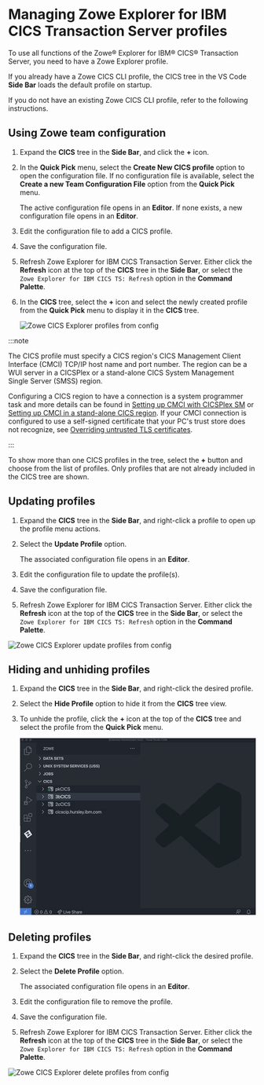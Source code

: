 # Managing Zowe Explorer for IBM CICS Transaction Server profiles

To use all functions of the Zowe® Explorer for IBM® CICS® Transaction Server, you need to have a Zowe Explorer profile.

If you already have a Zowe CICS CLI profile, the CICS tree in the VS Code **Side Bar** loads the default profile on startup.  

If you do not have an existing Zowe CICS CLI profile, refer to the following instructions.

## Using Zowe team configuration

1. Expand the **CICS** tree in the **Side Bar**, and click the **+** icon.

2. In the **Quick Pick** menu, select the **Create New CICS profile** option to open the configuration file. If no configuration file is available, select the **Create a new Team Configuration File** option from the **Quick Pick** menu.

   The active configuration file opens in an **Editor**. If none exists, a new configuration file opens in an **Editor**.

3. Edit the configuration file to add a CICS profile.

4. Save the configuration file.

5. Refresh Zowe Explorer for IBM CICS Transaction Server. Either click the **Refresh** icon at the top of the **CICS** tree in the **Side Bar**, or select the `Zowe Explorer for IBM CICS TS: Refresh` option in the **Command Palette**.

6. In the **CICS** tree, select the **+** icon and select the newly created profile from the **Quick Pick** menu to display it in the **CICS** tree.

   ![Zowe CICS Explorer profiles from config](../images/ze-cics/create-profile-from-config.gif)

:::note

The CICS profile must specify a CICS region's CICS Management Client Interface (CMCI) TCP/IP host name and port number. The region can be a WUI server in a CICSPlex or a stand-alone CICS System Management Single Server (SMSS) region.  

Configuring a CICS region to have a connection is a system programmer task and more details can be found in [Setting up CMCI with CICSPlex SM](https://www.ibm.com/docs/en/cics-ts/5.3?topic=explorer-setting-up-cmci-cicsplex-sm) or [Setting up CMCI in a stand-alone CICS region](https://www.ibm.com/docs/en/cics-ts/5.3?topic=suace-setting-up-cmci-in-stand-alone-cics-region). If your CMCI connection is configured to use a self-signed certificate that your PC's trust store does not recognize, see [Overriding untrusted TLS certificates](ze-override-tls-certs.md).

:::

To show more than one CICS profiles in the tree, select the **+** button and choose from the list of profiles. Only profiles that are not already included in the CICS tree are shown.

## Updating profiles

1. Expand the **CICS** tree in the **Side Bar**, and right-click a profile to open up the profile menu actions.

2. Select the **Update Profile** option.

   The associated configuration file opens in an **Editor**.

3. Edit the configuration file to update the profile(s).

4. Save the configuration file.

5. Refresh Zowe Explorer for IBM CICS Transaction Server. Either click the **Refresh** icon at the top of the **CICS** tree in the **Side Bar**, or select the `Zowe Explorer for IBM CICS TS: Refresh` option in the **Command Palette**.

![Zowe CICS Explorer update profiles from config](../images/ze-cics/update-profile-from-config.gif)

## Hiding and unhiding profiles

1. Expand the **CICS** tree in the **Side Bar**, and right-click the desired profile.

2. Select the **Hide Profile** option to hide it from the **CICS** tree view.

3. To unhide the profile, click the **+** icon at the top of the **CICS** tree and select the profile from the **Quick Pick** menu.

   ![Zowe CICS Explorer hide profiles](../images/ze-cics/hide-profile.gif)

## Deleting profiles

1. Expand the **CICS** tree in the **Side Bar**, and right-click the desired profile.

2. Select the **Delete Profile** option.

   The associated configuration file opens in an **Editor**.

3. Edit the configuration file to remove the profile.

4. Save the configuration file.

5. Refresh Zowe Explorer for IBM CICS Transaction Server. Either click the **Refresh** icon at the top of the **CICS** tree in the **Side Bar**, or select the `Zowe Explorer for IBM CICS TS: Refresh` option in the **Command Palette**.

![Zowe CICS Explorer delete profiles from config](../images/ze-cics/delete-profile-from-config.gif)
